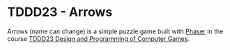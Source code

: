 # TDDD23 - Arrows

Arrows (name can change) is a simple puzzle game built with [Phaser](http://phaser.io) in the course [TDDD23 Design and Programming of Computer Games](https://www.ida.liu.se/~TDDD23/). 


